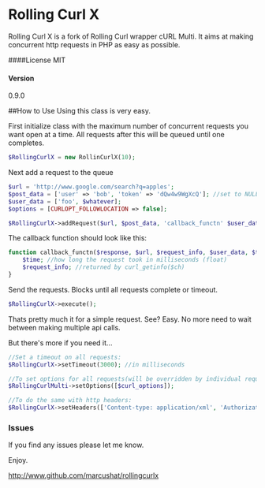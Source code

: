 # Rolling Curl X

Rolling Curl X is a fork of Rolling Curl wrapper cURL Multi. It aims at making concurrent http requests in PHP as easy as possible.


####License
MIT

#### Version
0.9.0

##How to Use
Using this class is very easy.

First initialize class with the maximum number of concurrent requests you want open at a time.
All requests after this will be queued until one completes.
```php
$RollingCurlX = new RollinCurlX(10);
```
Next add a request to the queue
```php
$url = 'http://www.google.com/search?q=apples';
$post_data = ['user' => 'bob', 'token' => 'dQw4w9WgXcQ']; //set to NULL if not using POST
$user_data = ['foo', $whatever];
$options = [CURLOPT_FOLLOWLOCATION => false];

$RollingCurlX->addRequest($url, $post_data, 'callback_functn' $user_data, $options, $headers);
```
The callback function should look like this:
```php
function callback_functn($response, $url, $request_info, $user_data, $time) {
    $time; //how long the request took in milliseconds (float)
    $request_info; //returned by curl_getinfo($ch)
}
```

Send the requests. Blocks until all requests complete or timeout.
```php
$RollingCurlX->execute();
```
Thats pretty much it for a simple request. See? Easy. No more need to wait between making multiple api calls.

But there's more if you need it...
```php
//Set a timeout on all requests:
$RollingCurlX->setTimeout(3000); //in milliseconds

//To set options for all requests(will be overridden by individual request options):
$RollingCurlMulti->setOptions([$curl_options]);

//To do the same with http headers:
$RollingCurlX->setHeaders(['Content-type: application/xml', 'Authorization: gfhjui']);
```

### Issues
If you find any issues please let me know.

Enjoy.

http://www.github.com/marcushat/rollingcurlx
